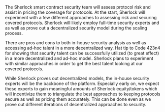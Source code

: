 The Sherlock smart contract security team will assess protocol risk and assist in pricing the coverage for protocols. At the start, Sherlock will experiment with a few different approaches to assessing risk and securing covered protocols. Sherlock will likely employ full-time security experts and as well as prove out a decentralized security model during the scaling process.

There are pros and cons to both in-house security analysis as well as accessing ad-hoc talent in a more decentralized way. Hat tip to Code 423n4 for showing that security talent can be successfully utilized (to great effect) in a more decentralized and ad-hoc model. Sherlock plans to experiment with similar approaches in order to get the best talent looking at our covered protocols.

While Sherlock proves out decentralized models, the in-house security experts will be the backbone of the platform. Especially early on, we expect these experts to gain meaningful amounts of Sherlock equity/tokens which will incentivize them to triangulate the best approaches to keeping protocols secure as well as pricing them accurately. This can be done even as we prove out different iterations of decentralized approaches to security. 
